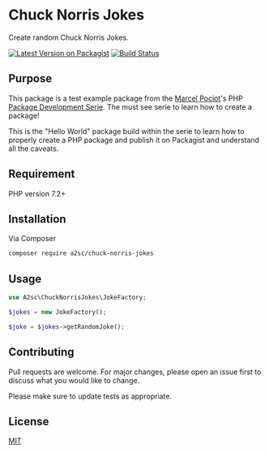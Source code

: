 # Chuck Norris Jokes

Create random Chuck Norris Jokes.

[![Latest Version on Packagist](https://img.shields.io/packagist/v/a2sc/chuck-norris-jokes.svg?style=flat-square)](https://packagist.org/packages/a2sc/chuck-norris-jokes)
[![Build Status](https://img.shields.io/travis/a2sc/chuck-norris-jokes/master.svg?style=flat-square)](https://travis-ci.org/a2sc/chuck-norris-jokes)

## Purpose

This package is a test example package from the [Marcel Pociot](https://github.com/mpociot)'s PHP [Package Development Serie](https://phppackagedevelopment.com/). The must see serie to learn how to create a package!

This is the "Hello World" package build within the serie to learn how to properly create a PHP package and publish it on Packagist and understand all the caveats.

## Requirement

PHP version 7.2+

## Installation

Via Composer

```bash
composer require a2sc/chuck-norris-jokes
```

## Usage

```php
use A2sc\ChuckNorrisJokes\JokeFactory;

$jokes = new JokeFactory();

$joke = $jokes->getRandomJoke();
```

## Contributing
Pull requests are welcome. For major changes, please open an issue first to discuss what you would like to change.

Please make sure to update tests as appropriate.

## License
[MIT](./LICENSE.md)
